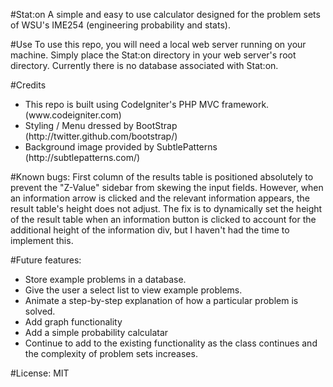#Stat:on 
A simple and easy to use calculator designed for the problem sets of WSU's IME254 (engineering probability and stats). 

#Use
To use this repo, you will need a local web server running on your machine. Simply place the Stat:on directory in your web server's root directory. Currently there is no database associated with Stat:on.

#Credits
<ul>
	<li>This repo is built using CodeIgniter's PHP MVC framework.
(www.codeigniter.com)</li>
	<li>Styling / Menu dressed by BootStrap (http://twitter.github.com/bootstrap/)</li>
	<li>Background image provided by SubtlePatterns (http://subtlepatterns.com/)</li>
</ul>

#Known bugs:
First column of the results table is positioned absolutely to prevent the "Z-Value" sidebar from skewing the input fields. However, when an information arrow is clicked and the relevant information appears, the result table's height does not adjust. The fix is to dynamically set the height of the result table when an information button is clicked to account for the additional height of the information div, but I haven't had the time to implement this.

#Future features:
<ul>
	<li>Store example problems in a database.</li> 
	<li>Give the user a select list to view example problems.</li>
	<li>Animate a step-by-step explanation of how a particular problem is solved.</li>
	<li>Add graph functionality</li>
	<li>Add a simple probability calculatar</li>
	<li>Continue to add to the existing functionality as the class continues and the complexity of problem sets increases.</li>
</ul>

#License:
MIT
